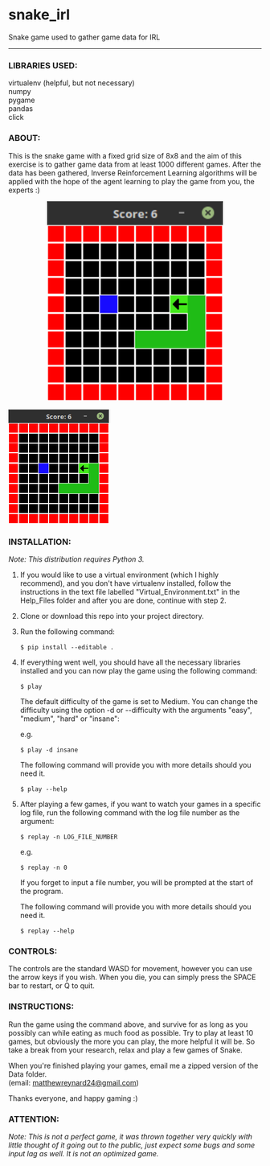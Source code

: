 # snake_irl
Snake game used to gather game data for IRL

---

### LIBRARIES USED:
virtualenv (helpful, but not necessary)  
numpy  
pygame  
pandas  
click

### ABOUT:
This is the snake game with a fixed grid size of 8x8 and the aim of this exercise is to gather game data from at least 1000 different games. After the data has been gathered, Inverse Reinforcement Learning algorithms will be applied with the hope of the agent learning to play the game from you, the experts :)

<p align="center">
  <img src="https://raw.githubusercontent.com/Matthew-Reynard/snake_irl/master/Images/snake_irl.png" width="350" title="hover text" alt="accessibility text">
</p>

![Snake Game Image](https://raw.githubusercontent.com/Matthew-Reynard/snake_irl/master/Images/snake_irl.png)

### INSTALLATION:
*Note: This distribution requires Python 3.*
1. If you would like to use a virtual environment (which I highly recommend), and you don't have virtualenv installed, follow the instructions in the text file labelled "Virtual_Environment.txt" in the Help_Files folder and after you are done, continue with step 2.
2. Clone or download this repo into your project directory.
3. Run the following command:
   ```
   $ pip install --editable .
   ```
4. If everything went well, you should have all the necessary libraries installed and you can now play the game using the following command:
   ```
   $ play
   ```
   The default difficulty of the game is set to Medium. You can change the difficulty using the option -d or --difficulty with the arguments "easy", "medium", "hard" or "insane":

   e.g.
   ```
   $ play -d insane
   ```
   The following command will provide you with more details should you need it.
   ```
   $ play --help 
   ```
5. After playing a few games, if you want to watch your games in a specific log file, run the following command with the log file number as the argument:
   ```
   $ replay -n LOG_FILE_NUMBER
   ```
   e.g.
   ```
   $ replay -n 0
   ```
   If you forget to input a file number, you will be prompted at the start of the program.

   The following command will provide you with more details should you need it.
   ```
   $ replay --help 
   ```
### CONTROLS:
The controls are the standard WASD for movement, however you can use the arrow keys if you wish.
When you die, you can simply press the SPACE bar to restart, or Q to quit.

### INSTRUCTIONS:
Run the game using the command above, and survive for as long as you possibly can while eating as much food as possible. Try to play at least 10 games, but obviously the more you can play, the more helpful it will be. So take a break from your research, relax and play a few games of Snake.

When you're finished playing your games, email me a zipped version of the Data folder.  
(email: [matthewreynard24@gmail.com](mailto:matthewreynard24@gmail.com))

Thanks everyone, and happy gaming :)

### ATTENTION:
*Note: This is not a perfect game, it was thrown together very quickly with little thought of it going out to the public, just expect some bugs and some input lag as well. It is not an optimized game.*
